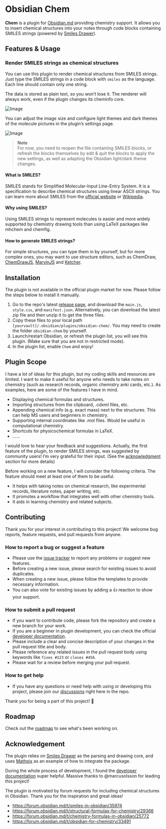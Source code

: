 # Obsidian Chem

**Chem** is a plugin for [Obsidian.md](https://obsidian.md/) providing chemistry support. It allows you to insert chemical structures into your notes through code blocks containing SMILES strings (powered by [Smiles Drawer](https://github.com/reymond-group/smilesDrawer)).

## Features & Usage

### Render SMILES strings as chemical structures

You can use this plugin to render chemical structures from SMILES strings. Just type the SMILES strings in a code block with `smiles` as the language. Each line should contain only one string.

The data is stored as plain text, so you won’t lose it. The renderer will always work, even if the plugin changes its cheminfo core.

![Image](https://user-images.githubusercontent.com/73122375/235232368-614cb591-a19a-4e1e-94df-781a317d25d0.jpg)

You can adjust the image size and configure light themes and dark themes of the molecule pictures in the plugin’s settings page.

![Image](https://user-images.githubusercontent.com/73122375/235232505-08386ce2-bc44-4fd6-96b4-22fa9c8c6fbf.jpg)

> **Note**  
> For now, you need to reopen the file containing SMILES blocks, or refresh the blocks themselves by edit & quit the blocks to apply the new settings, as well as adapting the Obsidian light/dark theme changes.

#### What is SMILES?

SMILES stands for Simplified Molecular-Input Line-Entry System. It is a specification to describe chemical structures using linear ASCII strings. You can learn more about SMILES from the [official website](http://opensmiles.org/opensmiles.html) or [Wikipedia](https://en.wikipedia.org/wiki/Simplified_molecular-input_line-entry_system).

#### Why using SMILES?

Using SMILES strings to represent molecules is easier and more widely supported by chemistry drawing tools than using LaTeX packages like mhchem and chemfig.

#### How to generate SMILES strings?

 For simple structures, you can type them in by yourself, but for more complex ones, you may want to use structure editors, such as ChemDraw, [ChemDrawJS](https://chemdrawdirect.perkinelmer.cloud/js/sample/index.html#), [MarvinJS](https://marvinjs-demo.chemaxon.com/latest/index.html) and [Ketcher](https://lifescience.opensource.epam.com/KetcherDemoSA/index.html).

## Installation

The plugin is not available in the official plugin market for now. Please follow the steps below to install it manually.

1. Go to the repo's latest [release page](https://github.com/Acylation/obsidian-chem/releases), and download the `main.js`, `style.css`, and `manifest.json`. Alternatively, you can download the latest zip file and then unzip it to get the three files.
2. Copy these files to your local path `[yourvault]/.obsidian/plugins/obsidian-chem/`. You may need to create the folder `obsidian-chem` by yourself.
3. Launch/restart Obsidian, or refresh the plugin list, you will see this plugin. (Make sure that you are not in restricted mode).
4. In the plugin list, enable `Chem` and enjoy!

## Plugin Scope

I have a lot of ideas for this plugin, but my coding skills and resources are limited. I want to make it useful for anyone who needs to take notes on chemistry (such as research records, organic chemistry anki cards, etc.). As examples, here are some of the features I have in mind.

- Displaying chemical formulas and structures.
- Importing structures from the clipboard, .cdxml files, etc.
- Appending chemical info (e.g. exact mass) next to the structures. This can help MS users and beginners in chemistry.
- Supporting internal coordinates like .mol files. Would be useful in computational chemistry.
- Shortcuts for physicochemical formulas in LaTeX.
- ......

I would love to hear your feedback and suggestions. Actually, the first feature of the plugin, to render SMILES strings, was suggested by community users! I’m very grateful for their input. (See the [acknowledgment](https://github.com/Acylation/obsidian-chem#acknowledgment) section for more details)

Before working on a new feature, I will consider the following criteria. The feature should meet at least one of them to be useful.

- It helps with taking notes on chemical research, like experimental records, literature notes, paper writing, etc.
- It promotes a workflow that integrates well with other chemistry tools.
- It aids in learning chemistry and related subjects.

## Contributing

Thank you for your interest in contributing to this project! We welcome bug reports, feature requests, and pull requests from anyone.

### How to report a bug or suggest a feature

- Please use the [issue tracker](https://github.com/Acylation/obsidian-chem/issues) to report any problems or suggest new features.
- Before creating a new issue, please search for existing issues to avoid duplicates.
- When creating a new issue, please follow the templates to provide necessary information.
- You can also vote for existing issues by adding a 👍 reaction to show your support.

### How to submit a pull request

- If you want to contribute code, please fork the repository and create a new branch for your work.
- If you are a beginner in plugin development, you can check the official [developer documentation](https://docs.obsidian.md/Plugins/Getting+started/Build+a+plugin).
- Please include a clear and concise description of your changes in the pull request title and body.
- Please reference any related issues in the pull request body using keywords like `fixes #123` or `closes #456`.
- Please wait for a review before merging your pull request.

### How to get help

- If you have any questions or need help with using or developing this project, please join our [discussions](https://github.com/Acylation/obsidian-chem/discussions) right here in the repo.

Thank you for being a part of this project! 🙌

## Roadmap

Check out the [roadmap](https://github.com/users/Acylation/projects/6) to see what's been working on.

## Acknowledgement

The plugin relies on [Smiles Drawer](https://github.com/reymond-group/smilesDrawer) as the parsing and drawing core, and uses [Mathpix](https://github.com/Mathpix/mathpix-markdown-it) as an example of how to integrate the package.

During the whole process of development, I found the [developer documentation](https://docs.obsidian.md/Plugins/Getting+started/Build+a+plugin) super helpful. Massive thanks to @marcusolsson for leading this project!

The plugin is motivated by forum requests for including chemical structures in Obsidian. Thank you for the inspiration and great ideas!

- <https://forum.obsidian.md/t/smiles-in-obsidian/35974>
- <https://forum.obsidian.md/t/structural-formulas-for-chemistry/29366>
- <https://forum.obsidian.md/t/chemistry-formulas-in-obsidian/25772>
- <https://forum.obsidian.md/t/obsidian-for-chemistry/33491>
